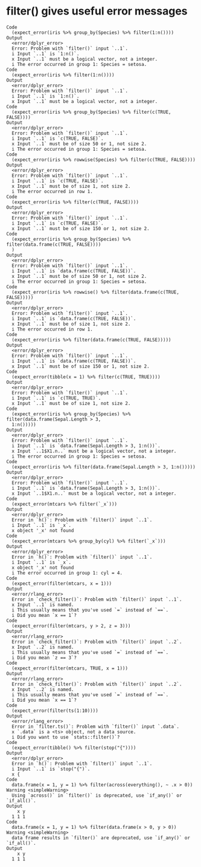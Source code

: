 # filter() gives useful error messages

    Code
      (expect_error(iris %>% group_by(Species) %>% filter(1:n())))
    Output
      <error/dplyr_error>
      Error: Problem with `filter()` input `..1`.
      i Input `..1` is `1:n()`.
      x Input `..1` must be a logical vector, not a integer.
      i The error occurred in group 1: Species = setosa.
    Code
      (expect_error(iris %>% filter(1:n())))
    Output
      <error/dplyr_error>
      Error: Problem with `filter()` input `..1`.
      i Input `..1` is `1:n()`.
      x Input `..1` must be a logical vector, not a integer.
    Code
      (expect_error(iris %>% group_by(Species) %>% filter(c(TRUE, FALSE))))
    Output
      <error/dplyr_error>
      Error: Problem with `filter()` input `..1`.
      i Input `..1` is `c(TRUE, FALSE)`.
      x Input `..1` must be of size 50 or 1, not size 2.
      i The error occurred in group 1: Species = setosa.
    Code
      (expect_error(iris %>% rowwise(Species) %>% filter(c(TRUE, FALSE))))
    Output
      <error/dplyr_error>
      Error: Problem with `filter()` input `..1`.
      i Input `..1` is `c(TRUE, FALSE)`.
      x Input `..1` must be of size 1, not size 2.
      i The error occurred in row 1.
    Code
      (expect_error(iris %>% filter(c(TRUE, FALSE))))
    Output
      <error/dplyr_error>
      Error: Problem with `filter()` input `..1`.
      i Input `..1` is `c(TRUE, FALSE)`.
      x Input `..1` must be of size 150 or 1, not size 2.
    Code
      (expect_error(iris %>% group_by(Species) %>% filter(data.frame(c(TRUE, FALSE))))
      )
    Output
      <error/dplyr_error>
      Error: Problem with `filter()` input `..1`.
      i Input `..1` is `data.frame(c(TRUE, FALSE))`.
      x Input `..1` must be of size 50 or 1, not size 2.
      i The error occurred in group 1: Species = setosa.
    Code
      (expect_error(iris %>% rowwise() %>% filter(data.frame(c(TRUE, FALSE)))))
    Output
      <error/dplyr_error>
      Error: Problem with `filter()` input `..1`.
      i Input `..1` is `data.frame(c(TRUE, FALSE))`.
      x Input `..1` must be of size 1, not size 2.
      i The error occurred in row 1.
    Code
      (expect_error(iris %>% filter(data.frame(c(TRUE, FALSE)))))
    Output
      <error/dplyr_error>
      Error: Problem with `filter()` input `..1`.
      i Input `..1` is `data.frame(c(TRUE, FALSE))`.
      x Input `..1` must be of size 150 or 1, not size 2.
    Code
      (expect_error(tibble(x = 1) %>% filter(c(TRUE, TRUE))))
    Output
      <error/dplyr_error>
      Error: Problem with `filter()` input `..1`.
      i Input `..1` is `c(TRUE, TRUE)`.
      x Input `..1` must be of size 1, not size 2.
    Code
      (expect_error(iris %>% group_by(Species) %>% filter(data.frame(Sepal.Length > 3,
      1:n()))))
    Output
      <error/dplyr_error>
      Error: Problem with `filter()` input `..1`.
      i Input `..1` is `data.frame(Sepal.Length > 3, 1:n())`.
      x Input `..1$X1.n..` must be a logical vector, not a integer.
      i The error occurred in group 1: Species = setosa.
    Code
      (expect_error(iris %>% filter(data.frame(Sepal.Length > 3, 1:n()))))
    Output
      <error/dplyr_error>
      Error: Problem with `filter()` input `..1`.
      i Input `..1` is `data.frame(Sepal.Length > 3, 1:n())`.
      x Input `..1$X1.n..` must be a logical vector, not a integer.
    Code
      (expect_error(mtcars %>% filter(`_x`)))
    Output
      <error/dplyr_error>
      Error in `h()`: Problem with `filter()` input `..1`.
      i Input `..1` is `_x`.
      x object '_x' not found
    Code
      (expect_error(mtcars %>% group_by(cyl) %>% filter(`_x`)))
    Output
      <error/dplyr_error>
      Error in `h()`: Problem with `filter()` input `..1`.
      i Input `..1` is `_x`.
      x object '_x' not found
      i The error occurred in group 1: cyl = 4.
    Code
      (expect_error(filter(mtcars, x = 1)))
    Output
      <error/rlang_error>
      Error in `check_filter()`: Problem with `filter()` input `..1`.
      x Input `..1` is named.
      i This usually means that you've used `=` instead of `==`.
      i Did you mean `x == 1`?
    Code
      (expect_error(filter(mtcars, y > 2, z = 3)))
    Output
      <error/rlang_error>
      Error in `check_filter()`: Problem with `filter()` input `..2`.
      x Input `..2` is named.
      i This usually means that you've used `=` instead of `==`.
      i Did you mean `z == 3`?
    Code
      (expect_error(filter(mtcars, TRUE, x = 1)))
    Output
      <error/rlang_error>
      Error in `check_filter()`: Problem with `filter()` input `..2`.
      x Input `..2` is named.
      i This usually means that you've used `=` instead of `==`.
      i Did you mean `x == 1`?
    Code
      (expect_error(filter(ts(1:10))))
    Output
      <error/rlang_error>
      Error in `filter.ts()`: Problem with `filter()` input `.data`.
      x `.data` is a <ts> object, not a data source.
      i Did you want to use `stats::filter()`?
    Code
      (expect_error(tibble() %>% filter(stop("{"))))
    Output
      <error/dplyr_error>
      Error in `h()`: Problem with `filter()` input `..1`.
      i Input `..1` is `stop("{")`.
      x {
    Code
      data.frame(x = 1, y = 1) %>% filter(across(everything(), ~ .x > 0))
    Warning <simpleWarning>
      Using `across()` in `filter()` is deprecated, use `if_any()` or `if_all()`.
    Output
        x y
      1 1 1
    Code
      data.frame(x = 1, y = 1) %>% filter(data.frame(x > 0, y > 0))
    Warning <simpleWarning>
      data frame results in `filter()` are deprecated, use `if_any()` or `if_all()`.
    Output
        x y
      1 1 1

